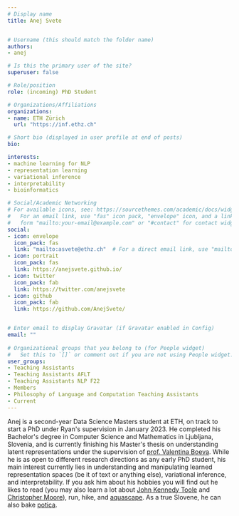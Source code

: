 ```yaml
---
# Display name
title: Anej Svete


# Username (this should match the folder name)
authors:
- anej

# Is this the primary user of the site?
superuser: false

# Role/position
role: (incoming) PhD Student

# Organizations/Affiliations
organizations:
- name: ETH Zürich
  url: "https://inf.ethz.ch"

# Short bio (displayed in user profile at end of posts)
bio: 

interests:
- machine learning for NLP
- representation learning
- variational inference
- interpretability
- bioinformatics

# Social/Academic Networking
# For available icons, see: https://sourcethemes.com/academic/docs/widgets/#icons
#   For an email link, use "fas" icon pack, "envelope" icon, and a link in the
#   form "mailto:your-email@example.com" or "#contact" for contact widget.
social:
- icon: envelope
  icon_pack: fas
  link: "mailto:asvete@ethz.ch"  # For a direct email link, use "mailto:test@example.org".
- icon: portrait
  icon_pack: fas
  link: https://anejsvete.github.io/
- icon: twitter
  icon_pack: fab
  link: https://twitter.com/anejsvete
- icon: github
  icon_pack: fab
  link: https://github.com/AnejSvete/


# Enter email to display Gravatar (if Gravatar enabled in Config)
email: ""
  
# Organizational groups that you belong to (for People widget)
#   Set this to `[]` or comment out if you are not using People widget.  
user_groups:
- Teaching Assistants
- Teaching Assistants AFLT
- Teaching Assistants NLP F22
- Members
- Philosophy of Language and Computation Teaching Assistants
- Current
---
```


Anej is a second-year Data Science Masters student at ETH, on track to start a PhD under Ryan's supervision in January 2023.
He completed his Bachelor's degree in Computer Science and Mathematics in Ljubljana, Slovenia, and is currently finishing his Master's thesis on understanding latent representations under the supervision of [prof. Valentina Boeva](http://boevalab.inf.ethz.ch/index.html).
While he is as open to different research directions as any early PhD student, his main interest currently lies in understanding and manipulating learned representation spaces (be it of text or anything else), variational inference, and interpretability.
If you ask him about his hobbies you will find out he likes to read (you may also learn a lot about [John Kennedy Toole](https://en.wikipedia.org/wiki/John_Kennedy_Toole) and [Christopher Moore](https://en.wikipedia.org/wiki/Christopher_Moore_(author))), run, hike, and [aquascape](https://aquascapinglove.com/learn-aquascaping/what-is-aquascaping/).
As a true Slovene, he can also bake [potica](https://www.youtube.com/watch?v=qN_Oy0D0GLY).